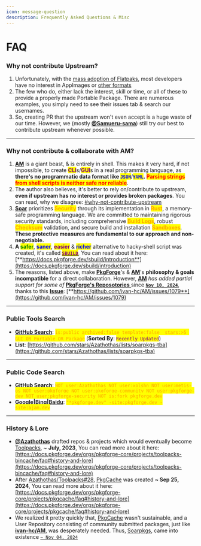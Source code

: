 ```yaml
---
icon: message-question
description: Frequently Asked Questions & Misc
---
```


# FAQ

### **Why not contribute Upstream?**

1. Unfortunately, with the [mass adoption of Flatpaks](https://flatpak.org/), most developers have no interest in AppImages or [other formats](../../../../formats/packages/)
2. The few who do, either lack the interest, skill or time, or all of these to provide a properly made Portable Package. There are numerous examples, you simply need to see their issues tab & search our usernames.
3. So, creating PR that the upstream won't even accept is a huge waste of our time. However, we (mostly [**@Samueru-sama**](https://docs.pkgforge.dev/orgs/pkgforge-dev/people#samueru-sama)) still try our best to contribute upstream whenever possible.

***

### Why not contribute & collaborate with AM?

1. [**AM**](https://github.com/ivan-hc/AM) is a giant beast, & is entirely in shell. This makes it very hard, if not impossible, to create <mark style="color:purple;">**CLI**</mark>s/<mark style="color:purple;">**GUI**</mark>s in a real programming language, as **there's no programmatic data format like&#x20;**<mark style="color:blue;">**`JSON`**</mark>/<mark style="color:blue;">**`YAML`**</mark>**.&#x20;**<mark style="color:red;">**Parsing strings from shell scripts is neither safe nor reliable**</mark>.
2. The author also believes, it's better to rely on/contribute to upstream, **even if upstream has no interest or provides broken packages**. You can read, why we disagree: [#why-not-contribute-upstream](faq.md#why-not-contribute-upstream "mention")
3. [**Soar**](https://github.com/pkgforge/soar) prioritizes <mark style="color:orange;">**Security**</mark> through its implementation in <mark style="color:orange;">**Rust**</mark>, a memory-safe programming language. We are committed to maintaining rigorous security standards, including comprehensive <mark style="color:orange;">**Build Logs**</mark>, robust <mark style="color:orange;">**Checksum**</mark> validation, and secure build and installation <mark style="color:orange;">**Sandboxes**</mark>. **These protective measures are fundamental to our approach and non-negotiable.**
4. **A&#x20;**<mark style="color:green;">**safer**</mark>, <mark style="color:blue;">**saner**</mark>, <mark style="color:purple;">**easier**</mark> & <mark style="color:blue;">**richer**</mark> alternative to hacky-shell script was created, it's called [<mark style="color:purple;">**`SBUILD`**</mark>](broken-reference), You can read about it here: [**https://docs.pkgforge.dev/sbuild/introduction**](https://docs.pkgforge.dev/sbuild/introduction)
5. The reasons, listed above, make [**PkgForge**](https://github.com/pkgforge)'s & [**AM**](https://github.com/ivan-hc/AM)'s **philosophy & goals incompatible** for a direct collaboration. However, [**AM**](https://github.com/ivan-hc/AM) _has added partial support for some of_ [**PkgForge's Reposotories** ](broken-reference)since [**`Nov 10, 2024`**](https://github.com/ivan-hc/AM/pull/1096/files), thanks to this [**Issue**](https://github.com/ivan-hc/AM/issues/1079): [**https://github.com/ivan-hc/AM/issues/1079**](https://github.com/ivan-hc/AM/issues/1079)

***

### Public Tools Search

* [**GitHub Search**](https://github.com/search?q=is%3Apublic+archived%3Afalse+template%3Afalse++stars%3A%3E5+GUI+OR+Portable+OR+Package\&type=repositories\&s=updated\&o=desc): <mark style="color:orange;">`is:public archived:false template:false  stars:>5 GUI OR Portable OR Package`</mark> (**Sorted By**: <mark style="color:purple;">`Recently Updated`</mark>)
* **List**: [https://github.com/stars/Azathothas/lists/soarpkgs-tba](https://github.com/stars/Azathothas/lists/soarpkgs-tba)

***

### Public Code Search

* [**GitHub Search**](https://github.com/search?q=NOT+user%3AAzathothas+NOT+user%3Axplshn+NOT+user%3Ametis-os+NOT+user%3Apkgforge+NOT+user%3Apkgforge-community+NOT+user%3Apkgforge-dev+NOT+user%3Apkgforge-security+NOT+is%3Afork+pkgforge.dev\&type=code): <mark style="color:orange;">`NOT user:Azathothas NOT user:xplshn NOT user:metis-os NOT user:pkgforge NOT user:pkgforge-community NOT user:pkgforge-dev NOT user:pkgforge-security NOT is:fork pkgforge.dev`</mark>
* [**Google**](https://www.google.com)**|**[**Bing**](https://www.bing.com/)**|**[**Baidu**](https://www.baidu.com): <mark style="color:orange;">`"*pkgforge.dev" -site:pkgforge.dev -site:ajam.dev`</mark>

***

### History & Lore

* [**@Azathothas**](https://docs.pkgforge.dev/orgs/pkgforge-core/people#azathothas) drafted repos & projects which would eventually become [Toolpacks](https://github.com/Azathothas/Toolpacks),  \~ **July, 2023**, You can read more about it here: [https://docs.pkgforge.dev/orgs/pkgforge-core/projects/toolpacks-bincache/faq#history-and-lore](https://docs.pkgforge.dev/orgs/pkgforge-core/projects/toolpacks-bincache/faq#history-and-lore)
* After [Azathothas/Toolpacks#28](https://github.com/Azathothas/Toolpacks/issues/28), [PkgCache](https://docs.pkgforge.dev/orgs/pkgforge-core/projects/pkgcache) was created **\~ Sep 25, 2024**, You can read more about it here: [https://docs.pkgforge.dev/orgs/pkgforge-core/projects/pkgcache/faq#history-and-lore](https://docs.pkgforge.dev/orgs/pkgforge-core/projects/pkgcache/faq#history-and-lore)
* We realized it pretty quickly that, [PkgCache](https://docs.pkgforge.dev/orgs/pkgforge-core/projects/pkgcache) wasn't sustainable, and a User Repository consisting of community submitted packages, just like [**ivan-hc/AM**](https://github.com/ivan-hc/AM), was desperately needed. Thus, [Soarpkgs](https://github.com/pkgforge/soarpkgs), came into existence [`~ Nov 04, 2024`](https://github.com/pkgforge/soarpkgs/commit/47b3023010232dfe8b13a83a1daa688e57aa21f1)

